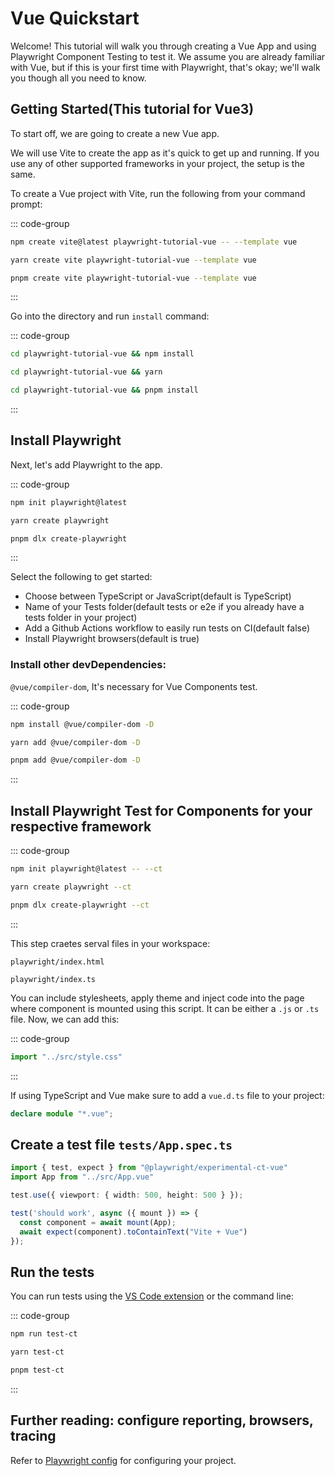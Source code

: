 # Vue Quickstart

Welcome! This tutorial will walk you through creating a Vue App and using Playwright Component Testing to test it. We assume you are already familiar with Vue, but if this is your first time with Playwright, that's okay; we'll walk you though all you need to know.

## Getting Started(This tutorial for Vue3)

To start off, we are going to create a new Vue app.

We will use Vite to create the app as it's quick to get up and running. If you use any of other supported frameworks in your project, the setup is the same.

To create a Vue project with Vite, run the following from your command prompt:

::: code-group
```bash [npm]
npm create vite@latest playwright-tutorial-vue -- --template vue
```

```bash [yarn]
yarn create vite playwright-tutorial-vue --template vue
```

```bash [pnpm]
pnpm create vite playwright-tutorial-vue --template vue
```
:::

Go into the directory and run `install` command:

::: code-group
```bash [npm]
cd playwright-tutorial-vue && npm install
```

```bash [yarn]
cd playwright-tutorial-vue && yarn
```

```bash [pnpm]
cd playwright-tutorial-vue && pnpm install
```
:::


## Install Playwright

Next, let's add Playwright to the app.

::: code-group
```bash [npm]
npm init playwright@latest
```

```bash [yarn]
yarn create playwright
```

```bash [pnpm]
pnpm dlx create-playwright
```
:::

Select the following to get started:

- Choose between TypeScript or JavaScript(default is TypeScript)
- Name of your Tests folder(default tests or e2e if you already have a tests folder in your project)
- Add a Github Actions workflow to easily run tests on CI(default false)
- Install Playwright browsers(default is true)

### Install other devDependencies:

`@vue/compiler-dom`, It's necessary for Vue Components test.

::: code-group
```bash [npm]
npm install @vue/compiler-dom -D
```

```bash [yarn]
yarn add @vue/compiler-dom -D
```

```bash [pnpm]
pnpm add @vue/compiler-dom -D
```
:::

## Install Playwright Test for Components for your respective framework

::: code-group
```bash [npm]
npm init playwright@latest -- --ct
```

```bash [yarn]
yarn create playwright --ct
```

```bash [pnpm]
pnpm dlx create-playwright --ct
```
:::

This step craetes serval files in your workspace:

`playwright/index.html`

`playwright/index.ts`

You can include stylesheets, apply theme and inject code into the page where component is mounted using this script. It can be either a `.js` or `.ts` file. Now, we can add this:

::: code-group
```ts [playwright/index.ts]
import "../src/style.css"
```
:::

If using TypeScript and Vue make sure to add a `vue.d.ts` file to your project:

```ts
declare module "*.vue";
```

## Create a test file `tests/App.spec.ts`

```ts
import { test, expect } from "@playwright/experimental-ct-vue"
import App from "../src/App.vue"

test.use({ viewport: { width: 500, height: 500 } });

test('should work', async ({ mount }) => {
  const component = await mount(App);
  await expect(component).toContainText("Vite + Vue")
});
```

## Run the tests

You can run tests using the [VS Code extension](https://playwright.dev/docs/getting-started-vscode) or the command line:

::: code-group
```bash [npm]
npm run test-ct
```

```bash [yarn]
yarn test-ct
```

```bash [pnpm]
pnpm test-ct
```
:::

## Further reading: configure reporting, browsers, tracing

Refer to [Playwright config](https://playwright.dev/docs/test-configuration) for configuring your project.

